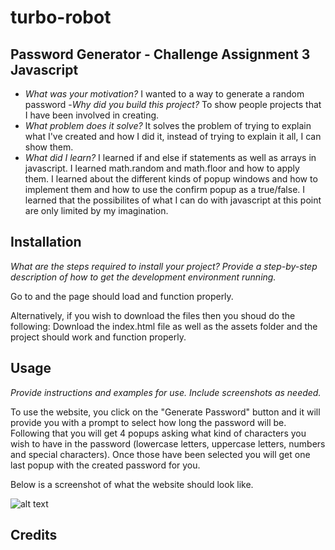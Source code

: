 # turbo-robot


## Password Generator - Challenge Assignment 3 Javascript

- *What was your motivation?*  I wanted to a way to generate a random password
-*Why did you build this project?*  To show people projects that I have been involved in creating.
- *What problem does it solve?*  It solves the problem of trying to explain what I've created and how I did it, instead of trying to explain it all, I can show them.
- *What did I learn?* I learned if and else if statements as well as arrays in javascript. I learned math.random and math.floor and how to apply them.  I learned about the different kinds of popup windows and how to implement them and how to use the confirm popup as a true/false. I learned that the possibilites of what I can do with javascript at this point are only limited by my imagination.




## Installation

*What are the steps required to install your project? Provide a step-by-step description of how to get the development environment running.*

Go to   and the page should load and function properly. 

Alternatively, if you wish to download the files then you shoud do the following:
Download the index.html file as well as the assets folder and the project should work and function properly. 

## Usage

*Provide instructions and examples for use. Include screenshots as needed.*

To use the website, you click on the "Generate Password" button and it will provide you with a prompt to select how long the password will be. Following that you will get 4 popups asking what kind of characters you wish to have in the password (lowercase letters, uppercase letters, numbers and special characters). Once those have been selected you will get one last popup with the created password for you.

Below is a screenshot of what the website should look like.


![alt text](assets/images/)


## Credits

